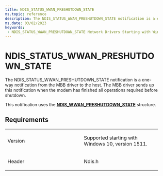 ```yaml
---
title: NDIS_STATUS_WWAN_PRESHUTDOWN_STATE
ms.topic: reference
description: The NDIS_STATUS_WWAN_PRESHUTDOWN_STATE notification is a one-way notification from the MBB driver to the host.
ms.date: 03/02/2023
keywords:
 - NDIS_STATUS_WWAN_PRESHUTDOWN_STATE Network Drivers Starting with Windows Vista
---
```


# NDIS\_STATUS\_WWAN\_PRESHUTDOWN\_STATE


The NDIS\_STATUS\_WWAN\_PRESHUTDOWN\_STATE notification is a one-way notification from the MBB driver to the host. The MBB driver sends up this notification when the modem has finished all operations required before shutdown.

This notification uses the [**NDIS\_WWAN\_PRESHUTDOWN\_STATE**](/windows-hardware/drivers/ddi/ndiswwan/ns-ndiswwan-_ndis_wwan_preshutdown_state) structure.

## Requirements

<table>
<colgroup>
<col width="50%" />
<col width="50%" />
</colgroup>
<tbody>
<tr class="odd">
<td><p>Version</p></td>
<td><p>Supported starting with Windows 10, version 1511.</p></td>
</tr>
<tr class="even">
<td><p>Header</p></td>
<td>Ndis.h</td>
</tr>
</tbody>
</table>

 


